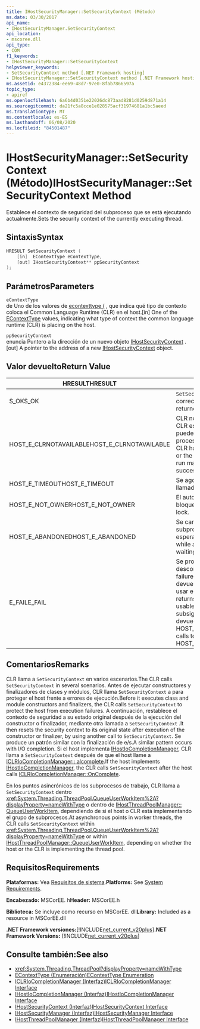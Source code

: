 ```yaml
---
title: IHostSecurityManager::SetSecurityContext (Método)
ms.date: 03/30/2017
api_name:
- IHostSecurityManager.SetSecurityContext
api_location:
- mscoree.dll
api_type:
- COM
f1_keywords:
- IHostSecurityManager::SetSecurityContext
helpviewer_keywords:
- SetSecurityContext method [.NET Framework hosting]
- IHostSecurityManager::SetSecurityContext method [.NET Framework hosting]
ms.assetid: e4372384-ee69-48d7-97e0-8fab7866597a
topic_type:
- apiref
ms.openlocfilehash: 6a6b4d0351e22026dc873aad8281d0259d871a14
ms.sourcegitcommit: da21fc5a8cce1e028575acf31974681a1bc5aeed
ms.translationtype: MT
ms.contentlocale: es-ES
ms.lasthandoff: 06/08/2020
ms.locfileid: "84501487"
---
```

# <a name="ihostsecuritymanagersetsecuritycontext-method"></a><span data-ttu-id="d71db-102">IHostSecurityManager::SetSecurityContext (Método)</span><span class="sxs-lookup"><span data-stu-id="d71db-102">IHostSecurityManager::SetSecurityContext Method</span></span>
<span data-ttu-id="d71db-103">Establece el contexto de seguridad del subproceso que se está ejecutando actualmente.</span><span class="sxs-lookup"><span data-stu-id="d71db-103">Sets the security context of the currently executing thread.</span></span>  
  
## <a name="syntax"></a><span data-ttu-id="d71db-104">Sintaxis</span><span class="sxs-lookup"><span data-stu-id="d71db-104">Syntax</span></span>  
  
```cpp  
HRESULT SetSecurityContext (  
    [in]  EContextType eContextType,  
    [out] IHostSecurityContext** ppSecurityContext  
);  
```  
  
## <a name="parameters"></a><span data-ttu-id="d71db-105">Parámetros</span><span class="sxs-lookup"><span data-stu-id="d71db-105">Parameters</span></span>  
 `eContextType`  
 <span data-ttu-id="d71db-106">de Uno de los valores de [econtexttype (](econtexttype-enumeration.md) , que indica qué tipo de contexto coloca el Common Language Runtime (CLR) en el host.</span><span class="sxs-lookup"><span data-stu-id="d71db-106">[in] One of the [EContextType](econtexttype-enumeration.md) values, indicating what type of context the common language runtime (CLR) is placing on the host.</span></span>  
  
 `ppSecurityContext`  
 <span data-ttu-id="d71db-107">enuncia Puntero a la dirección de un nuevo objeto [IHostSecurityContext](ihostsecuritycontext-interface.md) .</span><span class="sxs-lookup"><span data-stu-id="d71db-107">[out] A pointer to the address of a new [IHostSecurityContext](ihostsecuritycontext-interface.md) object.</span></span>  
  
## <a name="return-value"></a><span data-ttu-id="d71db-108">Valor devuelto</span><span class="sxs-lookup"><span data-stu-id="d71db-108">Return Value</span></span>  
  
|<span data-ttu-id="d71db-109">HRESULT</span><span class="sxs-lookup"><span data-stu-id="d71db-109">HRESULT</span></span>|<span data-ttu-id="d71db-110">Descripción</span><span class="sxs-lookup"><span data-stu-id="d71db-110">Description</span></span>|  
|-------------|-----------------|  
|<span data-ttu-id="d71db-111">S_OK</span><span class="sxs-lookup"><span data-stu-id="d71db-111">S_OK</span></span>|<span data-ttu-id="d71db-112">`SetSecurityContext`se devolvió correctamente.</span><span class="sxs-lookup"><span data-stu-id="d71db-112">`SetSecurityContext` returned successfully.</span></span>|  
|<span data-ttu-id="d71db-113">HOST_E_CLRNOTAVAILABLE</span><span class="sxs-lookup"><span data-stu-id="d71db-113">HOST_E_CLRNOTAVAILABLE</span></span>|<span data-ttu-id="d71db-114">CLR no se ha cargado en un proceso o CLR está en un estado en el que no puede ejecutar código administrado ni procesar la llamada correctamente.</span><span class="sxs-lookup"><span data-stu-id="d71db-114">The CLR has not been loaded into a process, or the CLR is in a state in which it cannot run managed code or process the call successfully.</span></span>|  
|<span data-ttu-id="d71db-115">HOST_E_TIMEOUT</span><span class="sxs-lookup"><span data-stu-id="d71db-115">HOST_E_TIMEOUT</span></span>|<span data-ttu-id="d71db-116">Se agotó el tiempo de espera de la llamada.</span><span class="sxs-lookup"><span data-stu-id="d71db-116">The call timed out.</span></span>|  
|<span data-ttu-id="d71db-117">HOST_E_NOT_OWNER</span><span class="sxs-lookup"><span data-stu-id="d71db-117">HOST_E_NOT_OWNER</span></span>|<span data-ttu-id="d71db-118">El autor de la llamada no posee el bloqueo.</span><span class="sxs-lookup"><span data-stu-id="d71db-118">The caller does not own the lock.</span></span>|  
|<span data-ttu-id="d71db-119">HOST_E_ABANDONED</span><span class="sxs-lookup"><span data-stu-id="d71db-119">HOST_E_ABANDONED</span></span>|<span data-ttu-id="d71db-120">Se canceló un evento mientras un subproceso o fibra bloqueados estaba esperando en él.</span><span class="sxs-lookup"><span data-stu-id="d71db-120">An event was canceled while a blocked thread or fiber was waiting on it.</span></span>|  
|<span data-ttu-id="d71db-121">E_FAIL</span><span class="sxs-lookup"><span data-stu-id="d71db-121">E_FAIL</span></span>|<span data-ttu-id="d71db-122">Se produjo un error grave desconocido.</span><span class="sxs-lookup"><span data-stu-id="d71db-122">An unknown catastrophic failure occurred.</span></span> <span data-ttu-id="d71db-123">Cuando un método devuelve E_FAIL, CLR ya no se puede usar en el proceso.</span><span class="sxs-lookup"><span data-stu-id="d71db-123">When a method returns E_FAIL, the CLR is no longer usable within the process.</span></span> <span data-ttu-id="d71db-124">Las llamadas subsiguientes a métodos de hospedaje devuelven HOST_E_CLRNOTAVAILABLE.</span><span class="sxs-lookup"><span data-stu-id="d71db-124">Subsequent calls to hosting methods return HOST_E_CLRNOTAVAILABLE.</span></span>|  
  
## <a name="remarks"></a><span data-ttu-id="d71db-125">Comentarios</span><span class="sxs-lookup"><span data-stu-id="d71db-125">Remarks</span></span>  
 <span data-ttu-id="d71db-126">CLR llama a `SetSecurityContext` en varios escenarios.</span><span class="sxs-lookup"><span data-stu-id="d71db-126">The CLR calls `SetSecurityContext` in several scenarios.</span></span> <span data-ttu-id="d71db-127">Antes de ejecutar constructores y finalizadores de clases y módulos, CLR llama `SetSecurityContext` a para proteger el host frente a errores de ejecución.</span><span class="sxs-lookup"><span data-stu-id="d71db-127">Before it executes class and module constructors and finalizers, the CLR calls `SetSecurityContext` to protect the host from execution failures.</span></span> <span data-ttu-id="d71db-128">A continuación, restablece el contexto de seguridad a su estado original después de la ejecución del constructor o finalizador, mediante otra llamada a `SetSecurityContext` .</span><span class="sxs-lookup"><span data-stu-id="d71db-128">It then resets the security context to its original state after execution of the constructor or finalizer, by using another call to `SetSecurityContext`.</span></span> <span data-ttu-id="d71db-129">Se produce un patrón similar con la finalización de e/s.</span><span class="sxs-lookup"><span data-stu-id="d71db-129">A similar pattern occurs with I/O completion.</span></span> <span data-ttu-id="d71db-130">Si el host implementa [IHostIoCompletionManager](ihostiocompletionmanager-interface.md), CLR llama a `SetSecurityContext` después de que el host llame a [ICLRIoCompletionManager:: alcomplete](iclriocompletionmanager-oncomplete-method.md).</span><span class="sxs-lookup"><span data-stu-id="d71db-130">If the host implements [IHostIoCompletionManager](ihostiocompletionmanager-interface.md), the CLR calls `SetSecurityContext` after the host calls [ICLRIoCompletionManager::OnComplete](iclriocompletionmanager-oncomplete-method.md).</span></span>  
  
 <span data-ttu-id="d71db-131">En los puntos asincrónicos de los subprocesos de trabajo, CLR llama a `SetSecurityContext` dentro <xref:System.Threading.ThreadPool.QueueUserWorkItem%2A?displayProperty=nameWithType> o dentro de [IHostThreadPoolManager:: QueueUserWorkItem](ihostthreadpoolmanager-queueuserworkitem-method.md), dependiendo de si el host o CLR está implementando el grupo de subprocesos.</span><span class="sxs-lookup"><span data-stu-id="d71db-131">At asynchronous points in worker threads, the CLR calls `SetSecurityContext` within <xref:System.Threading.ThreadPool.QueueUserWorkItem%2A?displayProperty=nameWithType> or within [IHostThreadPoolManager::QueueUserWorkItem](ihostthreadpoolmanager-queueuserworkitem-method.md), depending on whether the host or the CLR is implementing the thread pool.</span></span>  
  
## <a name="requirements"></a><span data-ttu-id="d71db-132">Requisitos</span><span class="sxs-lookup"><span data-stu-id="d71db-132">Requirements</span></span>  
 <span data-ttu-id="d71db-133">**Plataformas:** Vea [Requisitos de sistema](../../get-started/system-requirements.md).</span><span class="sxs-lookup"><span data-stu-id="d71db-133">**Platforms:** See [System Requirements](../../get-started/system-requirements.md).</span></span>  
  
 <span data-ttu-id="d71db-134">**Encabezado:** MSCorEE. h</span><span class="sxs-lookup"><span data-stu-id="d71db-134">**Header:** MSCorEE.h</span></span>  
  
 <span data-ttu-id="d71db-135">**Biblioteca:** Se incluye como recurso en MSCorEE. dll</span><span class="sxs-lookup"><span data-stu-id="d71db-135">**Library:** Included as a resource in MSCorEE.dll</span></span>  
  
 <span data-ttu-id="d71db-136">**.NET Framework versiones:**[!INCLUDE[net_current_v20plus](../../../../includes/net-current-v20plus-md.md)]</span><span class="sxs-lookup"><span data-stu-id="d71db-136">**.NET Framework Versions:** [!INCLUDE[net_current_v20plus](../../../../includes/net-current-v20plus-md.md)]</span></span>  
  
## <a name="see-also"></a><span data-ttu-id="d71db-137">Consulte también:</span><span class="sxs-lookup"><span data-stu-id="d71db-137">See also</span></span>

- <xref:System.Threading.ThreadPool?displayProperty=nameWithType>
- [<span data-ttu-id="d71db-138">EContextType (Enumeración)</span><span class="sxs-lookup"><span data-stu-id="d71db-138">EContextType Enumeration</span></span>](econtexttype-enumeration.md)
- [<span data-ttu-id="d71db-139">ICLRIoCompletionManager (Interfaz)</span><span class="sxs-lookup"><span data-stu-id="d71db-139">ICLRIoCompletionManager Interface</span></span>](iclriocompletionmanager-interface.md)
- [<span data-ttu-id="d71db-140">IHostIoCompletionManager (Interfaz)</span><span class="sxs-lookup"><span data-stu-id="d71db-140">IHostIoCompletionManager Interface</span></span>](ihostiocompletionmanager-interface.md)
- [<span data-ttu-id="d71db-141">IHostSecurityContext (Interfaz)</span><span class="sxs-lookup"><span data-stu-id="d71db-141">IHostSecurityContext Interface</span></span>](ihostsecuritycontext-interface.md)
- [<span data-ttu-id="d71db-142">IHostSecurityManager (Interfaz)</span><span class="sxs-lookup"><span data-stu-id="d71db-142">IHostSecurityManager Interface</span></span>](ihostsecuritymanager-interface.md)
- [<span data-ttu-id="d71db-143">IHostThreadPoolManager (Interfaz)</span><span class="sxs-lookup"><span data-stu-id="d71db-143">IHostThreadPoolManager Interface</span></span>](ihostthreadpoolmanager-interface.md)

